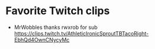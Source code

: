 # Favorite Twitch clips

* MrWobbles thanks rwxrob for sub  
  <https://clips.twitch.tv/AthleticIronicSproutTBTacoRight-EbhQd4OwnCNycyMc>
